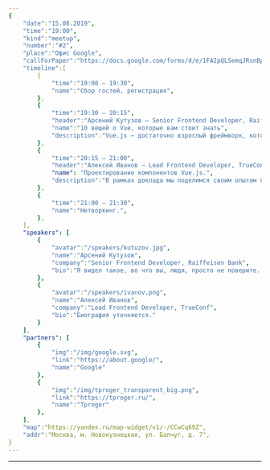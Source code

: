 ```yaml
---
{
    "date":"15.08.2019",
    "time":"19:00",
    "kind":"meetup",
    "number":"#2",
    "place":"Офис Google",
    "callForPaper":"https://docs.google.com/forms/d/e/1FAIpQLSemqJRsnBp4MzC-25qkNs1_-KBri7kc2ALTea1KPB3gBn2XvA/viewform",
    "timeline":[
        {
            "time":"19:00 — 19:30",
            "name":"Сбор гостей, регистрация",
        },
        {
            "time":"19:30 — 20:15",
            "header":"Арсений Кутузов – Senior Frontend Developer, Raiffeisen Bank",
            "name":"10 вещей о Vue, которые вам стоит знать",
            "description":"Vue.js — достаточно взрослый фреймворк, который пережил два мажорных релиза — не за горами третий. У Vue 20+ тысяч звезд на гитхабе и большое комьюнити пользователей. Но так ли хорошо они знают свой инструмент? На этот вопрос мы попробуем ответить, показав некоторые не очень очевидные или малоизвестные возможности фреймворка.",
        },
        {
            "time":"20:15 — 21:00",
            "header":"Алексей Иванов – Lead Frontend Developer, TrueConf",
            "name": "Проектирование компонентов Vue.js.",
            "description":"В рамках доклада мы поделимся своим опытом проектирования компонентов Vue.js. Расскажем, почему это важно, рассмотрим на конкретных примерах с какими проблемами можно столкнуться и разберем некоторые пути их решения."
        },
        {
            "time":"21:00 — 21:30",
            "name":"Нетворкинг.",
        },
    ],
    "speakers": [
        {
            "avatar":"/speakers/kutuzov.jpg",
            "name":"Арсений Кутузов",
            "company":"Senior Frontend Developer, Raiffeisen Bank",
            "bio":"Я видел такое, во что вы, люди, просто не поверите. Релизы в огне на подступах к Продакшену. Я смотрел, как CoffeScript-файлы мерцают во тьме командной строки близ процесса Транспайлера. Все эти мгновения исчезнут во времени, как слёзы фронтендера настраивающего Webpack под дождём. Пора делать мердж в мастер."
        },
        {
            "avatar":"/speakers/ivanov.png",
            "name":"Алексей Иванов",
            "company":"Lead Frontend Developer, TrueConf",
            "bio":"Биография уточняется."
        }
    ],
    "partners": [
        {
            "img":"/img/google.svg",
            "link":"https://about.google/",
            "name":"Google"
        },
        {
            "img":"/img/tproger_transparent_big.png",
            "link":"https://tproger.ru/",
            "name":"Tproger"
        },
    ],
    "map":"https://yandex.ru/map-widget/v1/-/CCwCq69Z",
    "addr":"Москва, м. Новокузнецкая, ул. Балчуг, д. 7",
}
---
```

---